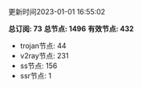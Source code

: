更新时间2023-01-01 16:55:02

**总订阅: 73**
**总节点: 1496**
**有效节点: 432**
- trojan节点: 44
- v2ray节点: 231
- ss节点: 156
- ssr节点: 1
